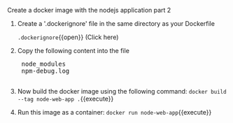 Create a docker image with the nodejs application part 2

1. Create a '.dockerignore' file in the same directory as your Dockerfile
    
    `.dockerignore`{{open}} (Click here)
2. Copy the following content into the file
    <pre class="file" data-target="clipboard">
    node_modules
    npm-debug.log
    </pre>
3. Now build the docker image using the following command:
`docker build --tag node-web-app .`{{execute}}

4. Run this image as a container:
`docker run node-web-app`{{execute}}
